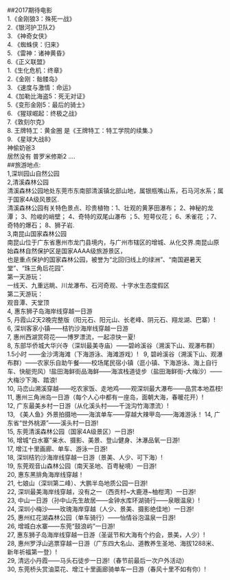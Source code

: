 ##2017期待电影  
1.《金刚狼3：殊死一战》  
2.《银河护卫队2》  
3. 《神奇女侠》  
4. 《蜘蛛侠：归来》  
5. 《雷神：诸神黄昏》  
6.《正义联盟》  
1.《生化危机：终章》  
2.《金刚：骷髅岛》  
3. 《速度与激情：命运》  
4.《加勒比海盗5：死无对证》  
5.《变形金刚5：最后的骑士》  
6. 《猩球崛起：终极之战》  
7.《敦刻尔克》  
8. 王牌特工：黄金圈 是《王牌特工：特工学院的续集.》  
9. 《星球大战8》  
神偷奶爸3  
居然没有 普罗米修斯2 ....  
##旅游地点:   
1,深圳园山自然公园  
2,清溪森林公园  
清溪森林公园地处东莞市东南部清溪镇北部山地，属银瓶嘴山系，石马河水系；属于国家4A级风景区.  
清溪森林公园有关特色景点、珍贵植物：1、壮观的黄茅田瀑布； 2、神秘的龙潭； 3、险峻的峭壁； 4、奇特的双尾山瀑布 ；5、短萼仪花； 6、禾雀花 ；7、奇特的爆石； 8、狮子岩.  
3,南昆山国家森林公园    
南昆山位于广东省惠州市龙门县境内，与广州市辖区的增城、从化交界.南昆山原始森林自然保护区是国家AAAA级旅游景区，  
也是重点保护的国家森林公园，被誉为“北回归线上的绿洲”、“南国避暑天堂”、“珠三角后花园”.    
第一天游玩：    
一线天、九重远眺、川龙瀑布、石河奇观、十字水生态度假区  
第二天游玩：  
观音潭、天堂顶  
4, 惠东狮子岛海岸线穿越一日游  
5, 丹霞山2天2晚完整版（阳元石、阳元山、长老峰、阴元石、翔龙湖、巴寨）!   
6, 深圳客家小镇——桔钓沙海岸线穿越一日游  
7, 惠州西湖赏荷花——博罗漂流，一起凉快一夏!  
8, 东部华侨城大华兴寺（深圳最美寺庙）——碧岭溪谷（溯溪下山、观瀑布群）1.5小时 ——金沙湾海滩（下海游泳、海滩游戏）!  
9, 碧岭溪谷（溯溪下山、观瀑布群）——农家乐自助午餐——校场尾民宿小镇（逛小镇、下海游泳、海上自行车、快艇兜风）!盐田海鲜街品海鲜——海滨栈道徒步（盐田海鲜街-大梅沙）——大梅沙下海、踏浪!  
10, 马峦山溯溪穿越——吃农家饭、走地鸡——观深圳最大瀑布——品赏本地荔枝!   
11, 惠州三角洲岛一日游（每个人心中都有一座岛，面朝大海，春暖花开）!   
12, 广东最美乡村一日游（从化溪头村——千泷沟竹海漂流）!  
13, 《美人鱼》外景拍摄地——海滨单车——穿越大辣甲岛——海滩游泳！ 
14, 广东省“世外桃源”——溪头村一日游!  
15, 东莞清溪森林公园（国家4A级景区）一日游!  
16, 增城“白水寨”亲水、摄影、美景、登山健身、沐瀑品氧一日游!   
17, 增江十里画廊、单车、游泳一日游!  
18, 深圳桔钓沙海岸线穿越一日游（景美、人少、可下海）!  
19, 东莞观音山森林公园（南天圣地、百粤秘境）一日游!  
20, 惠东黑排角海岸线穿越！   
21, 七娘山（深圳第二峰）、大鹏半岛地质公园一日游!  
22, 深圳最美海岸线穿越，没有之一（西贡村~大鹿港~柚柑湾）一日游!   
23, 中山一日游（孙中山先生故居——金钟水库环湖骑行——泉眼温泉）!  
24, 深圳小梅沙——玫瑰海岸穿越（人少、景美、摄影绝佳地）一日游!   
25, 惠州红花湖森林公园（单车骑行）——怡情谷泡温泉一日游!   
26, 增城白水寨——东莞“鼓浪屿”一日游!  
27, 惠东狮子岛海岸线穿越一日游（圣诞节和大海有个约会，景美，人少）!   
28, 惠州罗浮山逃票穿越一日游（广东四大名山、道教养生圣地、海拔1288米、新年祈福第一登）!  
29, 清远小丹霞——马头石徒步一日游!（春节前最后一次户外活动）  
30, 东莞桥头赏油菜花、增江十里画廊骑单车一日游（春风十里不如有你）!   
